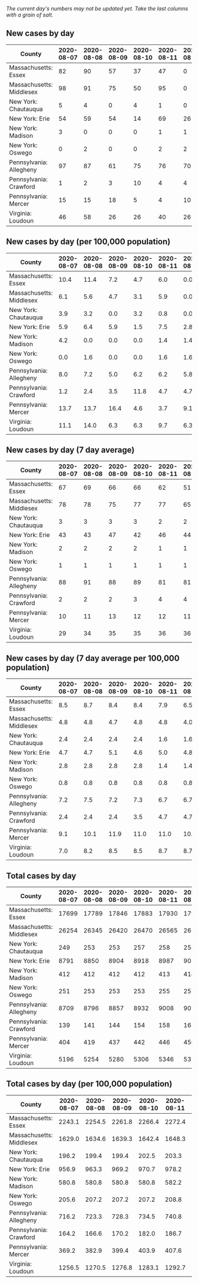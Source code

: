 _The current day's numbers may not be updated yet. Take the last columns with a grain of salt._
## New cases by day

| County | 2020-08-07 | 2020-08-08 | 2020-08-09 | 2020-08-10 | 2020-08-11 | 2020-08-12 | 2020-08-13 |
| --- | --- | --- | --- | --- | --- | --- | --- |
| Massachusetts: Essex | 82 | 90 | 57 | 37 | 47 | 0 |  |
| Massachusetts: Middlesex | 98 | 91 | 75 | 50 | 95 | 0 |  |
| New York: Chautauqua | 5 | 4 | 0 | 4 | 1 | 0 |  |
| New York: Erie | 54 | 59 | 54 | 14 | 69 | 26 |  |
| New York: Madison | 3 | 0 | 0 | 0 | 1 | 1 |  |
| New York: Oswego | 0 | 2 | 0 | 0 | 2 | 2 |  |
| Pennsylvania: Allegheny | 97 | 87 | 61 | 75 | 76 | 70 |  |
| Pennsylvania: Crawford | 1 | 2 | 3 | 10 | 4 | 4 |  |
| Pennsylvania: Mercer | 15 | 15 | 18 | 5 | 4 | 10 |  |
| Virginia: Loudoun | 46 | 58 | 26 | 26 | 40 | 26 |  |

## New cases by day (per 100,000 population)

| County | 2020-08-07 | 2020-08-08 | 2020-08-09 | 2020-08-10 | 2020-08-11 | 2020-08-12 | 2020-08-13 |
| --- | --- | --- | --- | --- | --- | --- | --- |
| Massachusetts: Essex | 10.4 | 11.4 | 7.2 | 4.7 | 6.0 | 0.0 |  |
| Massachusetts: Middlesex | 6.1 | 5.6 | 4.7 | 3.1 | 5.9 | 0.0 |  |
| New York: Chautauqua | 3.9 | 3.2 | 0.0 | 3.2 | 0.8 | 0.0 |  |
| New York: Erie | 5.9 | 6.4 | 5.9 | 1.5 | 7.5 | 2.8 |  |
| New York: Madison | 4.2 | 0.0 | 0.0 | 0.0 | 1.4 | 1.4 |  |
| New York: Oswego | 0.0 | 1.6 | 0.0 | 0.0 | 1.6 | 1.6 |  |
| Pennsylvania: Allegheny | 8.0 | 7.2 | 5.0 | 6.2 | 6.2 | 5.8 |  |
| Pennsylvania: Crawford | 1.2 | 2.4 | 3.5 | 11.8 | 4.7 | 4.7 |  |
| Pennsylvania: Mercer | 13.7 | 13.7 | 16.4 | 4.6 | 3.7 | 9.1 |  |
| Virginia: Loudoun | 11.1 | 14.0 | 6.3 | 6.3 | 9.7 | 6.3 |  |

## New cases by day (7 day average)

| County | 2020-08-07 | 2020-08-08 | 2020-08-09 | 2020-08-10 | 2020-08-11 | 2020-08-12 | 2020-08-13 |
| --- | --- | --- | --- | --- | --- | --- | --- |
| Massachusetts: Essex | 67 | 69 | 66 | 66 | 62 | 51 |  |
| Massachusetts: Middlesex | 78 | 78 | 75 | 77 | 77 | 65 |  |
| New York: Chautauqua | 3 | 3 | 3 | 3 | 2 | 2 |  |
| New York: Erie | 43 | 43 | 47 | 42 | 46 | 44 |  |
| New York: Madison | 2 | 2 | 2 | 2 | 1 | 1 |  |
| New York: Oswego | 1 | 1 | 1 | 1 | 1 | 1 |  |
| Pennsylvania: Allegheny | 88 | 91 | 88 | 89 | 81 | 81 |  |
| Pennsylvania: Crawford | 2 | 2 | 2 | 3 | 4 | 4 |  |
| Pennsylvania: Mercer | 10 | 11 | 13 | 12 | 12 | 11 |  |
| Virginia: Loudoun | 29 | 34 | 35 | 35 | 36 | 36 |  |

## New cases by day (7 day average per 100,000 population)

| County | 2020-08-07 | 2020-08-08 | 2020-08-09 | 2020-08-10 | 2020-08-11 | 2020-08-12 | 2020-08-13 |
| --- | --- | --- | --- | --- | --- | --- | --- |
| Massachusetts: Essex | 8.5 | 8.7 | 8.4 | 8.4 | 7.9 | 6.5 |  |
| Massachusetts: Middlesex | 4.8 | 4.8 | 4.7 | 4.8 | 4.8 | 4.0 |  |
| New York: Chautauqua | 2.4 | 2.4 | 2.4 | 2.4 | 1.6 | 1.6 |  |
| New York: Erie | 4.7 | 4.7 | 5.1 | 4.6 | 5.0 | 4.8 |  |
| New York: Madison | 2.8 | 2.8 | 2.8 | 2.8 | 1.4 | 1.4 |  |
| New York: Oswego | 0.8 | 0.8 | 0.8 | 0.8 | 0.8 | 0.8 |  |
| Pennsylvania: Allegheny | 7.2 | 7.5 | 7.2 | 7.3 | 6.7 | 6.7 |  |
| Pennsylvania: Crawford | 2.4 | 2.4 | 2.4 | 3.5 | 4.7 | 4.7 |  |
| Pennsylvania: Mercer | 9.1 | 10.1 | 11.9 | 11.0 | 11.0 | 10.1 |  |
| Virginia: Loudoun | 7.0 | 8.2 | 8.5 | 8.5 | 8.7 | 8.7 |  |

## Total cases by day

| County | 2020-08-07 | 2020-08-08 | 2020-08-09 | 2020-08-10 | 2020-08-11 | 2020-08-12 | 2020-08-13 |
| --- | --- | --- | --- | --- | --- | --- | --- |
| Massachusetts: Essex | 17699 | 17789 | 17846 | 17883 | 17930 | 17930 |  |
| Massachusetts: Middlesex | 26254 | 26345 | 26420 | 26470 | 26565 | 26565 |  |
| New York: Chautauqua | 249 | 253 | 253 | 257 | 258 | 258 |  |
| New York: Erie | 8791 | 8850 | 8904 | 8918 | 8987 | 9013 |  |
| New York: Madison | 412 | 412 | 412 | 412 | 413 | 414 |  |
| New York: Oswego | 251 | 253 | 253 | 253 | 255 | 257 |  |
| Pennsylvania: Allegheny | 8709 | 8796 | 8857 | 8932 | 9008 | 9078 |  |
| Pennsylvania: Crawford | 139 | 141 | 144 | 154 | 158 | 162 |  |
| Pennsylvania: Mercer | 404 | 419 | 437 | 442 | 446 | 456 |  |
| Virginia: Loudoun | 5196 | 5254 | 5280 | 5306 | 5346 | 5372 |  |

## Total cases by day (per 100,000 population)

| County | 2020-08-07 | 2020-08-08 | 2020-08-09 | 2020-08-10 | 2020-08-11 | 2020-08-12 | 2020-08-13 |
| --- | --- | --- | --- | --- | --- | --- | --- |
| Massachusetts: Essex | 2243.1 | 2254.5 | 2261.8 | 2266.4 | 2272.4 | 2272.4 |  |
| Massachusetts: Middlesex | 1629.0 | 1634.6 | 1639.3 | 1642.4 | 1648.3 | 1648.3 |  |
| New York: Chautauqua | 196.2 | 199.4 | 199.4 | 202.5 | 203.3 | 203.3 |  |
| New York: Erie | 956.9 | 963.3 | 969.2 | 970.7 | 978.2 | 981.1 |  |
| New York: Madison | 580.8 | 580.8 | 580.8 | 580.8 | 582.2 | 583.6 |  |
| New York: Oswego | 205.6 | 207.2 | 207.2 | 207.2 | 208.8 | 210.5 |  |
| Pennsylvania: Allegheny | 716.2 | 723.3 | 728.3 | 734.5 | 740.8 | 746.5 |  |
| Pennsylvania: Crawford | 164.2 | 166.6 | 170.2 | 182.0 | 186.7 | 191.4 |  |
| Pennsylvania: Mercer | 369.2 | 382.9 | 399.4 | 403.9 | 407.6 | 416.7 |  |
| Virginia: Loudoun | 1256.5 | 1270.5 | 1276.8 | 1283.1 | 1292.7 | 1299.0 |  |
